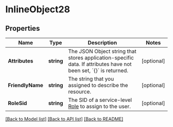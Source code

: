 # InlineObject28

## Properties

Name | Type | Description | Notes
------------ | ------------- | ------------- | -------------
**Attributes** | **string** | The JSON Object string that stores application-specific data. If attributes have not been set, &#x60;{}&#x60; is returned. | [optional] 
**FriendlyName** | **string** | The string that you assigned to describe the resource. | [optional] 
**RoleSid** | **string** | The SID of a service-level [Role](https://www.twilio.com/docs/conversations/api/role-resource) to assign to the user. | [optional] 

[[Back to Model list]](../README.md#documentation-for-models) [[Back to API list]](../README.md#documentation-for-api-endpoints) [[Back to README]](../README.md)


